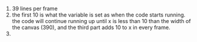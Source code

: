 1) 39 lines per frame
2) the first 10 is what the variable is set as when the code starts running. the code will continue running up until x is less than 10 than the width of the canvas (390), and the third part adds 10 to x in every frame.
3) 
